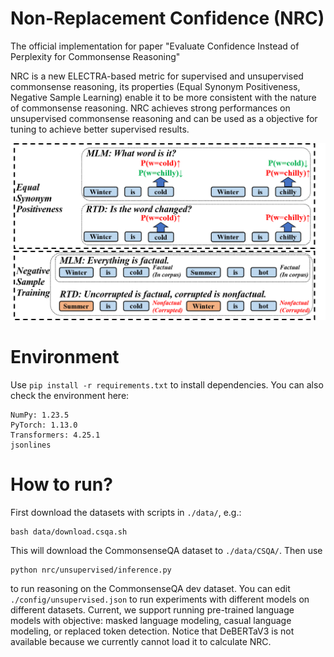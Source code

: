 # Non-Replacement Confidence (NRC)
The official implementation for paper "Evaluate Confidence Instead of Perplexity for Commonsense Reasoning"

NRC is a new ELECTRA-based metric for supervised and unsupervised commonsense reasoning, its properties (Equal Synonym Positiveness, Negative Sample Learning) enable it to be more consistent with the nature of commonsense reasoning. NRC achieves strong performances on unsupervised commonsense reasoning and can be used as a objective for tuning to achieve better supervised results. 

![image](https://github.com/KomeijiForce/ELECTRA-NRC/blob/main/instance.png)

# Environment
Use
```pip install -r requirements.txt```
to install dependencies. You can also check the environment here:
```
NumPy: 1.23.5
PyTorch: 1.13.0
Transformers: 4.25.1
jsonlines
```
# How to run?
First download the datasets with scripts in ```./data/```, e.g.:
```
bash data/download.csqa.sh
```
This will download the CommonsenseQA dataset to ```./data/CSQA/```. Then use
```
python nrc/unsupervised/inference.py
```
to run reasoning on the CommonsenseQA dev dataset. You can edit ```./config/unsupervised.json``` to run experiments with different models on different datasets. Current, we support running pre-trained language models with objective: masked language modeling, casual language modeling, or replaced token detection. Notice that DeBERTaV3 is not available because we currently cannot load it to calculate NRC.
